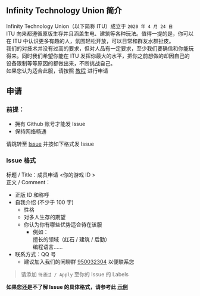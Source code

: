 ## Infinity Technology Union 简介
Infinity Technology Union（以下简称 ITU）成立于 `2020 年 4 月 24 日`<br>
ITU 向来都遵循原版生存并且涵盖生电、建筑等各种玩法。值得一提的是，你可以在 ITU 中认识更多有趣的人，氛围轻松开放，可以日常和群友水群扯皮。<br>
我们的对技术并没有过高的要求，但对人品有一定要求，至少我们要确信和你能玩得来。同时我们希望你能在 ITU 发挥你最大的水平，把你之前想做的却因自己的设备限制等等原因的都做出来，不断挑战自己。<br>
如果您认为适合此服，请按照 [教程](#申请) 进行申请

## 申请
### 前提：
- 拥有 Github 账号才能发 Issue
- 保持网络畅通<br>

请跳转至 [Issue](https://github.com/Infinity-Technology-Union/Audit/issues/new) 并按如下格式发 Issue

### Issue 格式
标题 / Title：成员申请 <你的游戏 ID ><br>
正文 / Comment：
- 正版 ID 和称呼
- 自我介绍 (不少于 100 字)
    - 性格
    - 对多人生存的期望
    - 你认为你有哪些优势适合待在该服
        - 例如：<br>擅长的领域（红石 / 建筑 / 后勤）<br>编程语言……
- 联系方式：QQ 号
    - 建议加入我们的闲聊群 [950032304](https://jq.qq.com/?_wv=1027&k=dQ1XmkXI) 以便联系您
>请添加 `待通过 / Apply` 至你的 Issue 的 Labels<br>

**如果您还是不了解 Issue 的具体格式，请参考此 [示例](https://github.com/Infinity-Technology-Union/Audit/issues/3)**
